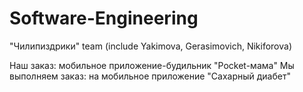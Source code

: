 # Software-Engineering
"Чилипиздрики" team (include Yakimova, Gerasimovich, Nikiforova)

Наш заказ: мобильное приложение-будильник "Pocket-мама"
Мы выполняем заказ: на мобильное приложение "Сахарный диабет"
